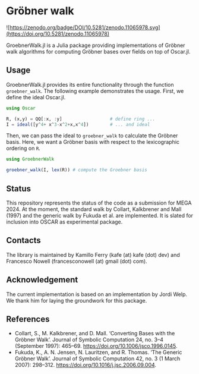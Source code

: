 # Gröbner walk

![https://zenodo.org/badge/DOI/10.5281/zenodo.11065978.svg](https://doi.org/10.5281/zenodo.11065978)

GroebnerWalk.jl is a Julia package providing implementations of Gröbner walk algorithms
for computing Gröbner bases over fields on top of Oscar.jl.

## Usage

GroebnerWalk.jl provides its entire functionality through the function `groebner_walk`.
The following example demonstrates the usage. First, we define the ideal Oscar.jl.
```julia
using Oscar

R, (x,y) = QQ[:x, :y]                  # define ring ...
I = ideal([y^4+ x^3-x^2+x,x^4])        # ... and ideal
```

Then, we can pass the ideal to `groebner_walk` to calculate the Gröbner basis.
Here, we want a Gröbner basis with respect to the lexicographic ordering on `R`.
```julia
using GroebnerWalk

groebner_walk(I, lex(R)) # compute the Groebner basis
```

## Status
This repository represents the status of the code as a submission for MEGA 2024.
At the moment, the standard walk by Collart, Kalkbrener and Mall (1997) and the generic walk by Fukuda et al. are implemented.
It is slated for inclusion into OSCAR as experimental package.

## Contacts
The library is maintained by Kamillo Ferry (kafe (at) kafe (dot) dev) and Francesco Nowell (francesconowell (at) gmail (dot) com).

## Acknowledgement
The current implementation is based on an implementation by Jordi Welp. We thank him for 
laying the groundwork for this package.

## References
- Collart, S., M. Kalkbrener, and D. Mall. ‘Converting Bases with the Gröbner Walk’. Journal of Symbolic Computation 24, no. 3–4 (September 1997): 465–69. https://doi.org/10.1006/jsco.1996.0145.
- Fukuda, K., A. N. Jensen, N. Lauritzen, and R. Thomas. ‘The Generic Gröbner Walk’. Journal of Symbolic Computation 42, no. 3 (1 March 2007): 298–312. https://doi.org/10.1016/j.jsc.2006.09.004.

